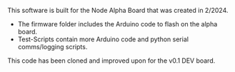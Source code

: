 This software is built for the Node Alpha Board that was created in 2/2024.

- The firmware folder includes the Arduino code to flash on the alpha board.
- Test-Scripts contain more Arduino code and python serial comms/logging scripts.

This code has been cloned and improved upon for the v0.1 DEV board.